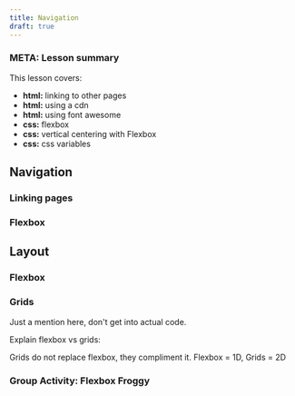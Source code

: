 ```yaml
---
title: Navigation
draft: true
---
```



### META: Lesson summary
This lesson covers:

- **html:** linking to other pages
- **html:** using a cdn
- **html:** using font awesome
- **css:** flexbox 
- **css:** vertical centering with Flexbox
- **css:** css variables



## Navigation

### Linking pages

### Flexbox

## Layout

### Flexbox

### Grids

Just a mention here, don't get into actual code.

Explain flexbox vs grids:

Grids do not replace flexbox, they compliment it. Flexbox = 1D, Grids = 2D




### Group Activity: Flexbox Froggy


